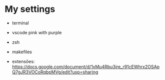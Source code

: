 # My settings
 
 - terminal

 - vscode pink with purple

 - zsh

 - makefiles
 
 - extensões: https://docs.google.com/document/d/1xMu4Rbu3ire_r91cEWhrx2OSApQ7gJR3VOCoRqbpMVg/edit?usp=sharing

